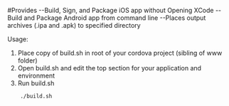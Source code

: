 #Provides
 --Build, Sign, and Package iOS app without Opening XCode
 --Build and Package Android app from command line
 --Places output archives (.ipa and .apk) to specified directory

Usage:
 1. Place copy of build.sh in root of your cordova project (sibling of www folder)
 2. Open build.sh and edit the top section for your application and environment
 3. Run build.sh 
```
    ./build.sh
```

